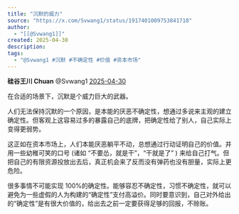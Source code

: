 ```yaml
---
title: "沉默的威力"
source: "https://x.com/Svwang1/status/1917401009753841718"
author:
  - "[[@Svwang1]]"
created: 2025-04-30
description:
tags:
  - "@Svwang1 #沉默 #不确定性 #价值 #资本市场"
---
```

**硅谷王川 Chuan** @Svwang1 [2025-04-30](https://x.com/Svwang1/status/1917401009753841718)

在合适的场景下，沉默是个威力巨大的武器。

人们无法保持沉默的一个原因，是本能的厌恶不确定性，想通过多说来主观的建立确定性。但客观上这容易过多的暴露自己的底牌，把确定性给了别人，自己实际上变得更弱势。

这正如在资本市场上，人们本能厌恶躺平不动，总想通过行动证明自己的价值。并用一些幼稚可笑的口号 (诸如 “不要怂，就是干”，“干就是了” ) 来给自己打气。但把自己的有限资源投放出去后，真正机会来了反而没有弹药也没有胆量，实际上更危险。

很多事情不可能实现 100%的确定性。能够容忍不确定性，习惯不确定性，就可以避免为一些虚假的人为构建的“确定性”支付高溢价。同时要意识到，自己对外给出的“确定性”是有很大价值的，给出去之前一定要获得足够的回报，不赊账。
